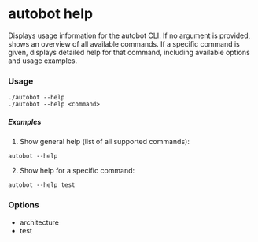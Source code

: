 # autobot help

Displays usage information for the autobot CLI. If no argument is provided, shows an overview of all available commands. If a specific command is given, displays detailed help for that command, including available options and usage examples.

### Usage

```shell
./autobot --help
./autobot --help <command>
```

##### Examples

1. Show general help (list of all supported commands):

```shell
autobot --help
```

2. Show help for a specific command:

```shell
autobot --help test
```

### Options

- architecture
- test
